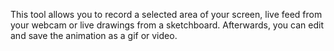 
 This tool allows you to record a selected area of your screen, live feed from your webcam or live drawings from a sketchboard. Afterwards, you can edit and save the animation as a gif or video. 